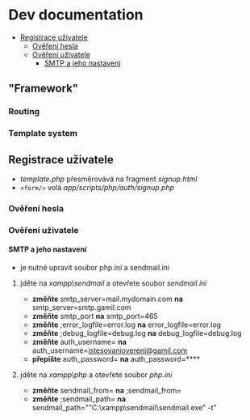 # Dev documentation
- <a href="signup">Registrace uživatele</a>
    - <a href="signup_password">Ověření hesla</a>
    - <a href="signup_auth">Ověření uživatele</a>
        - <a href="signup_smtp">SMTP a jeho nastavení</a>

## "Framework"
### Routing
### Template system


## Registrace uživatele
<a name="signup"></a>

- *template.php* přesměrovává na fragment *signup.html*
- `<form/>` volá *app/scripts/php/auth/signup.php*

### Ověření hesla
<a name="signup_password"></a>

### Ověření uživatele
<a name="signup_password"></a>

#### SMTP a jeho nastavení
<a name="smtp"></a>

- je nutné upravit soubor php.ini a sendmail.ini

1. jděte na *xampp\sendmail* a otevřete soubor *sendmail.ini*
    - **změňte** smtp_server=mail.mydomain.com **na** smtp_server=smtp.gamil.com
    - **změňte** smtp_port **na** smtp_port=465
    - **změňte** ;error_logfile=error.log **na** error_logfile=error.log
    - **změňte** ;debug_logfile=debug.log **na** debug_logfile=debug.log
    - **změňte** auth_username= **na** auth_username=istesovaniovereni@gamil.com
    - **přepište** auth_password= **na** auth_password=****

2. jděte na *xampp\php* a otevřete soubor *php.ini*
    - **změňte** sendmail_from= **na** ;sendmail_from=
    - **změňte** ;sendmail_path= **na** sendmail_path="\"C:\xampp\sendmail\sendmail.exe\" -t"